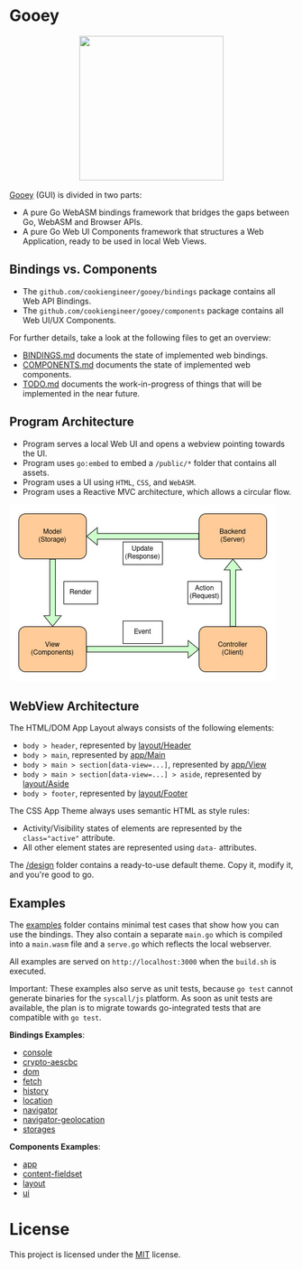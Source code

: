 
# Gooey

<p align="center">
    <img width="256" height="256" src="https://raw.githubusercontent.com/cookiengineer/gooey/master/assets/gooey.jpg">
</p>

[Gooey](https://github.com/cookiengineer/gooey) (GUI) is divided in two parts:

- A pure Go WebASM bindings framework that bridges the gaps between Go, WebASM and Browser APIs.
- A pure Go Web UI Components framework that structures a Web Application, ready to be used in local Web Views.


## Bindings vs. Components

- The `github.com/cookiengineer/gooey/bindings` package contains all Web API Bindings.
- The `github.com/cookiengineer/gooey/components` package contains all Web UI/UX Components.

For further details, take a look at the following files to get an overview:

- [BINDINGS.md](/docs/BINDINGS.md) documents the state of implemented web bindings.
- [COMPONENTS.md](/docs/COMPONENTS.md) documents the state of implemented web components.
- [TODO.md](/TODO.md) documents the work-in-progress of things that will be implemented in the near future.


## Program Architecture

- Program serves a local Web UI and opens a webview pointing towards the UI.
- Program uses `go:embed` to embed a `/public/*` folder that contains all assets.
- Program uses a UI using `HTML`, `CSS`, and `WebASM`.
- Program uses a Reactive MVC architecture, which allows a circular flow.

![Reactive MVC Architecture](/assets/reactive-mvc.jpg)


## WebView Architecture

The HTML/DOM App Layout always consists of the following elements:

- `body > header`, represented by [layout/Header](/components/layout/Header.go)
- `body > main`, represented by [app/Main](/components/app/Main.go)
- `body > main > section[data-view=...]`, represented by [app/View](/components/app/View.go)
- `body > main > section[data-view=...] > aside`, represented by [layout/Aside](/components/layout/Aside.go)
- `body > footer`, represented by [layout/Footer](/components/layout/Footer.go)

The CSS App Theme always uses semantic HTML as style rules:

- Activity/Visibility states of elements are represented by the `class="active"` attribute.
- All other element states are represented using `data-` attributes.

The [/design](/design) folder contains a ready-to-use default theme.
Copy it, modify it, and you're good to go.


## Examples

The [examples](/examples) folder contains minimal test cases that show how you can
use the bindings. They also contain a separate `main.go` which is compiled into a
`main.wasm` file and a `serve.go` which reflects the local webserver.

All examples are served on `http://localhost:3000` when the `build.sh` is executed.

Important: These examples also serve as unit tests, because `go test` cannot generate
binaries for the `syscall/js` platform. As soon as unit tests are available, the plan
is to migrate towards go-integrated tests that are compatible with `go test`.

**Bindings Examples**:

- [console](/examples/bindings/console)
- [crypto-aescbc](/examples/bindings/crypto-aescbc)
- [dom](/examples/bindings/dom)
- [fetch](/examples/bindings/fetch)
- [history](/examples/bindings/history)
- [location](/examples/bindings/location)
- [navigator](/examples/bindings/navigator)
- [navigator-geolocation](/examples/bindings/navigator-geolocation)
- [storages](/examples/bindings/storages)

**Components Examples**:

- [app](/examples/components/app)
- [content-fieldset](/examples/components/content-fieldset)
- [layout](/examples/components/layout)
- [ui](/examples/components/ui)

# License

This project is licensed under the [MIT](./LICENSE_MIT.txt) license.


